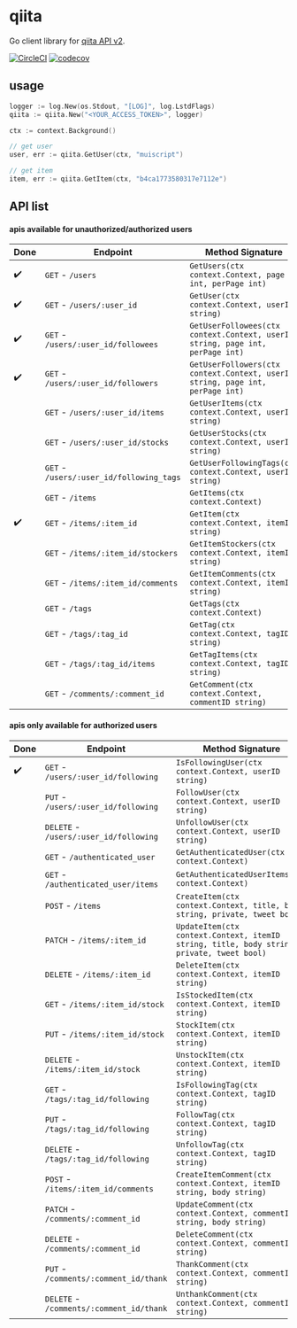 # qiita

Go client library for [qiita API v2](https://qiita.com/api/v2/docs).

[![CircleCI](https://circleci.com/gh/muiscript/qiita/tree/master.svg?style=svg)](https://circleci.com/gh/muiscript/qiita/tree/master)
[![codecov](https://codecov.io/gh/muiscript/qiita/branch/master/graph/badge.svg)](https://codecov.io/gh/muiscript/qiita)

## usage

```go
logger := log.New(os.Stdout, "[LOG]", log.LstdFlags)
qiita := qiita.New("<YOUR_ACCESS_TOKEN>", logger)

ctx := context.Background()

// get user
user, err := qiita.GetUser(ctx, "muiscript")

// get item
item, err := qiita.GetItem(ctx, "b4ca1773580317e7112e")
```

## API list

#### apis available for unauthorized/authorized users

| Done | Endpoint | Method Signature |
| --- | --- | --- |
| :heavy_check_mark: | `GET` - `/users` | `GetUsers(ctx context.Context, page int, perPage int)` |
| :heavy_check_mark: | `GET` - `/users/:user_id` | `GetUser(ctx context.Context, userID string)` |
| :heavy_check_mark: | `GET` - `/users/:user_id/followees` | `GetUserFollowees(ctx context.Context, userID string, page int, perPage int)` |
| :heavy_check_mark: | `GET` - `/users/:user_id/followers` | `GetUserFollowers(ctx context.Context, userID string, page int, perPage int)`|
|  | `GET` - `/users/:user_id/items` | `GetUserItems(ctx context.Context, userID string)` |
|  | `GET` - `/users/:user_id/stocks` | `GetUserStocks(ctx context.Context, userID string)` |
|  | `GET` - `/users/:user_id/following_tags` | `GetUserFollowingTags(ctx context.Context, userID string)` |
|  | `GET` - `/items` | `GetItems(ctx context.Context)` |
| :heavy_check_mark: | `GET` - `/items/:item_id` | `GetItem(ctx context.Context, itemID string)` |
|  | `GET` - `/items/:item_id/stockers` | `GetItemStockers(ctx context.Context, itemID string)` |
|  | `GET` - `/items/:item_id/comments` | `GetItemComments(ctx context.Context, itemID string)` |
|  | `GET` - `/tags` | `GetTags(ctx context.Context)` |
|  | `GET` - `/tags/:tag_id` | `GetTag(ctx context.Context, tagID string)` |
|  | `GET` - `/tags/:tag_id/items` | `GetTagItems(ctx context.Context, tagID string)` |
|  | `GET` - `/comments/:comment_id` | `GetComment(ctx context.Context, commentID string)` |

#### apis only available for authorized users

| Done | Endpoint | Method Signature |
| --- | --- | --- |
| :heavy_check_mark: | `GET` - `/users/:user_id/following` | `IsFollowingUser(ctx context.Context, userID string)` |
|  | `PUT` - `/users/:user_id/following` | `FollowUser(ctx context.Context, userID string)` |
|  | `DELETE` - `/users/:user_id/following` | `UnfollowUser(ctx context.Context, userID string)` |
|  | `GET` - `/authenticated_user` | `GetAuthenticatedUser(ctx context.Context)` |
|  | `GET` - `/authenticated_user/items` | `GetAuthenticatedUserItems(ctx context.Context)` |
|  | `POST` - `/items` | `CreateItem(ctx context.Context, title, body string, private, tweet bool)` |
|  | `PATCH` - `/items/:item_id` | `UpdateItem(ctx context.Context, itemID string, title, body string, private, tweet bool)` |
|  | `DELETE` - `/items/:item_id` | `DeleteItem(ctx context.Context, itemID string)` |
|  | `GET` - `/items/:item_id/stock` | `IsStockedItem(ctx context.Context, itemID string)` |
|  | `PUT` - `/items/:item_id/stock` | `StockItem(ctx context.Context, itemID string)` |
|  | `DELETE` - `/items/:item_id/stock` | `UnstockItem(ctx context.Context, itemID string)` |
|  | `GET` - `/tags/:tag_id/following` | `IsFollowingTag(ctx context.Context, tagID string)` |
|  | `PUT` - `/tags/:tag_id/following` | `FollowTag(ctx context.Context, tagID string)` |
|  | `DELETE` - `/tags/:tag_id/following` | `UnfollowTag(ctx context.Context, tagID string)` |
|  | `POST` - `/items/:item_id/comments` | `CreateItemComment(ctx context.Context, itemID string, body string)` |
|  | `PATCH` - `/comments/:comment_id` | `UpdateComment(ctx context.Context, commentID string, body string)` |
|  | `DELETE` - `/comments/:comment_id` | `DeleteComment(ctx context.Context, commentID string)` |
|  | `PUT` - `/comments/:comment_id/thank` | `ThankComment(ctx context.Context, commentID string)` |
|  | `DELETE` - `/comments/:comment_id/thank` | `UnthankComment(ctx context.Context, commentID string)` |
